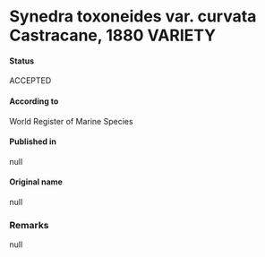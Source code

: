 Synedra toxoneides var. curvata Castracane, 1880 VARIETY
=======

#### Status
ACCEPTED

#### According to
World Register of Marine Species

#### Published in
null

#### Original name
null

### Remarks
null